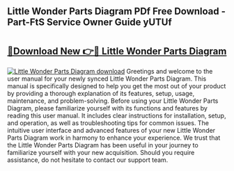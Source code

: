 ## Little Wonder Parts Diagram PDf Free Download - Part-FtS Service Owner Guide yUTUf

# <h2><a href="http://dfhplan.blite.top/?on=Little+Wonder+Parts+Diagram">🔗Download New 👉🔴 Little Wonder Parts Diagram</a></h2>

[![Little Wonder Parts Diagram download](https://i.imgur.com/lujVjoI.png)](http://dfhplan.blite.top/?on=Little+Wonder+Parts+Diagram)
Greetings and welcome to the user manual for your newly synced Little Wonder Parts Diagram. This manual is specifically designed to help you get the most out of your product by providing a thorough explanation of its features, setup, usage, maintenance, and problem-solving. Before using your Little Wonder Parts Diagram, please familiarize yourself with its functions and features by reading this user manual. It includes clear instructions for installation, setup, and operation, as well as troubleshooting tips for common issues. The intuitive user interface and advanced features of your new Little Wonder Parts Diagram work in harmony to enhance your experience. We trust that the Little Wonder Parts Diagram has been useful in your journey to familiarize yourself with your new acquisition. Should you require assistance, do not hesitate to contact our support team.
